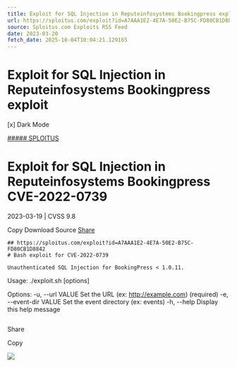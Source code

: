 ```yaml
---
title: Exploit for SQL Injection in Reputeinfosystems Bookingpress exploit
url: https://sploitus.com/exploit?id=A7AAA1E2-4E7A-50E2-B75C-FD80CB1D8842&utm_source=rss&utm_medium=rss
source: Sploitus.com Exploits RSS Feed
date: 2023-03-20
fetch_date: 2025-10-04T10:04:21.129165
---
```


# Exploit for SQL Injection in Reputeinfosystems Bookingpress exploit

[x]
Dark Mode

[##### SPLOITUS](/)

# Exploit for SQL Injection in Reputeinfosystems Bookingpress CVE-2022-0739

2023-03-19 | CVSS 9.8

Copy
Download
Source
[Share](#share-url)

```
## https://sploitus.com/exploit?id=A7AAA1E2-4E7A-50E2-B75C-FD80CB1D8842
# Bash exploit for CVE-2022-0739

Unauthenticated SQL Injection for BookingPress < 1.0.11.

```
Usage: ./exploit.sh [options]

Options:
    -u, --url VALUE         Set the URL (ex: http://example.com) (required)
    -e, --event-dir VALUE   Set the event directory (ex: events)
    -h, --help              Display this help message
```
```

Share

Copy

![](https://mc.yandex.ru/watch/54912310)